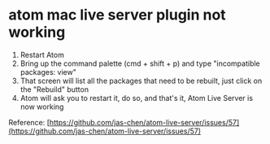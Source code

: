 # atom mac live server plugin not working

1. Restart Atom
2. Bring up the command palette (cmd + shift + p) and type "incompatible packages: view"
3. That screen will list all the packages that need to be rebuilt, just click on the "Rebuild" button
4. Atom will ask you to restart it, do so, and that's it, Atom Live Server is now working

Reference: [https://github.com/jas-chen/atom-live-server/issues/57](https://github.com/jas-chen/atom-live-server/issues/57)
